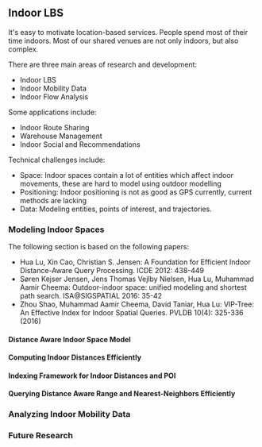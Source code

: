 ## Indoor LBS
It's easy to motivate location-based services.
People spend most of their time indoors.
Most of our shared venues are not only indoors, but also complex.

There are three main areas of research and development:
- Indoor LBS
- Indoor Mobility Data
- Indoor Flow Analysis

Some applications include:
- Indoor Route Sharing
- Warehouse Management
- Indoor Social and Recommendations

Technical challenges include:
- Space: Indoor spaces contain a lot of entities which affect indoor movements, these are hard to model using outdoor modelling
- Positioning: Indoor positioning is not as good as GPS currently, current methods are lacking
- Data: Modeling entities, points of interest, and trajectories.


### Modeling Indoor Spaces
The following section is based on the following papers:
- Hua Lu, Xin Cao, Christian S. Jensen: A Foundation for Efficient Indoor Distance-Aware Query Processing. ICDE 2012: 438-449
- Søren Kejser Jensen, Jens Thomas Vejlby Nielsen, Hua Lu, Muhammad Aamir Cheema: Outdoor-indoor space: unified modeling and shortest path search. ISA@SIGSPATIAL 2016: 35-42
- Zhou Shao, Muhammad Aamir Cheema, David Taniar, Hua Lu: VIP-Tree: An Effective Index for Indoor Spatial Queries. PVLDB 10(4): 325-336 (2016)

#### Distance Aware Indoor Space Model

#### Computing Indoor Distances Efficiently

#### Indexing Framework for Indoor Distances and POI

#### Querying Distance Aware Range and Nearest-Neighbors Efficiently

### Analyzing Indoor Mobility Data

### Future Research